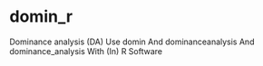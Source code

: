 # domin_r
Dominance analysis (DA) Use domin And dominanceanalysis And dominance_analysis With (In) R Software
